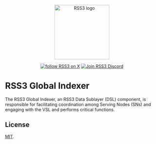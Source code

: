 <!-- markdownlint-disable -->
<p align="center">
  <a href="https://rss3.io" target="_blank" rel="noopener noreferrer">
    <!-- RSS3 White logo, used the hosting for an absolute link -->
    <img width="180" src="https://cdn.jsdelivr.net/gh/rss3-network/rss3-assets/logo.svg" alt="RSS3 logo">
  </a>
</p>
<p align="center">
  <a href="https://link.rss3.io/x"><img src="https://img.shields.io/twitter/follow/rss3_?color=%230072ff" alt="follow RSS3 on X"></a>
  <a href="https://link.rss3.io/discord"><img src="https://img.shields.io/badge/chat-discord-blue?style=flat&logo=discord&color=%230072ff" alt="Join RSS3 Discord"></a>
  <!-- add NPM and other badges when needed -->
</p>
<!-- markdownlint-enable -->

# RSS3 Global Indexer

The RSS3 Global Indexer, an RSS3 Data Sublayer (DSL) component, is responsible for facilitating coordination among Serving Nodes (SNs) and engaging with the VSL and performs critical functions.

## License

<!-- We use MIT as it's almost unrestricted. -->

[MIT](LICENSE).